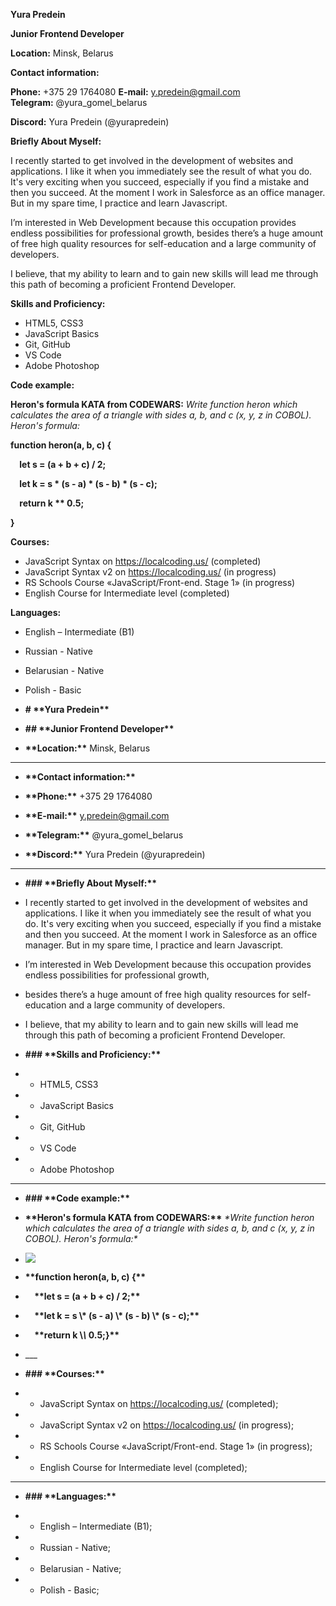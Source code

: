 ﻿**Yura Predein**

**Junior Frontend Developer**


**Location:** Minsk, Belarus

**Contact information:**

**Phone:** +375 29 1764080
**E-mail:** y.predein@gmail.com
**Telegram:** @yura\_gomel\_belarus

**Discord:** Yura Predein (@yurapredein)

**Briefly About Myself:**

I recently started to get involved in the development of websites and applications. I like it when you immediately see the result of what you do. It's very exciting when you succeed, especially if you find a mistake and then you succeed. At the moment I work in Salesforce as an office manager. But in my spare time, I practice and learn Javascript.

I’m interested in Web Development because this occupation provides endless possibilities for professional growth,
besides there’s a huge amount of free high quality resources for self-education and a large community of developers.

I believe, that my ability to learn and to gain new skills will lead me through this path of becoming a proficient Frontend Developer.

**Skills and Proficiency:**

- HTML5, CSS3
- JavaScript Basics
- Git, GitHub
- VS Code
- Adobe Photoshop

**Code example:**

**Heron's formula KATA from CODEWARS:** *Write function heron which calculates the area of a triangle with sides a, b, and c (x, y, z in COBOL). Heron's formula:*

**function heron(a, b, c) {**

`  `**let s = (a + b + c) / 2;**

`  `**let k = s \* (s - a)  \* (s - b) \* (s - c);**

`  `**return k \*\* 0.5;**

**}**

**Courses:**

- JavaScript Syntax on <https://localcoding.us/> (completed)
- JavaScript Syntax v2 on <https://localcoding.us/> (in progress)
- RS Schools Course «JavaScript/Front-end. Stage 1» (in progress)
- English Course for Intermediate level (completed)

**Languages:**

- English – Intermediate (B1)
- Russian - Native
- Belarusian - Native
- Polish - Basic
- **# \*\*Yura Predein\*\***

- **## \*\*Junior Frontend Developer\*\***

- **\*\*Location:\*\*** Minsk, Belarus

- ---

- **\*\*Contact information:\*\***

- **\*\*Phone:\*\*** +375 29 1764080

- **\*\*E-mail:\*\*** y.predein@gmail.com

- **\*\*Telegram:\*\*** @yura\_gomel\_belarus

- **\*\*Discord:\*\*** Yura Predein (@yurapredein)

- ---

- **### \*\*Briefly About Myself:\*\***

- I recently started to get involved in the development of websites and applications. I like it when you immediately see the result of what you do. It's very exciting when you succeed, especially if you find a mistake and then you succeed. At the moment I work in Salesforce as an office manager. But in my spare time, I practice and learn Javascript.

- I’m interested in Web Development because this occupation provides endless possibilities for professional growth,
- besides there’s a huge amount of free high quality resources for self-education and a large community of developers.

- I believe, that my ability to learn and to gain new skills will lead me through this path of becoming a proficient Frontend Developer.

- **### \*\*Skills and Proficiency:\*\***

- - HTML5, CSS3
- - JavaScript Basics
- - Git, GitHub
- - VS Code
- - Adobe Photoshop

- ---

- **### \*\*Code example:\*\***

- **\*\*Heron's formula KATA from CODEWARS:\*\*** *\*Write function heron which calculates the area of a triangle with sides a, b, and c (x, y, z in COBOL). Heron's formula:\**

- ![](Screen.png)

- **\*\*function heron(a, b, c) {\*\***

- `  `**\*\*let s = (a + b + c) / 2;\*\***

- `  `**\*\*let k = s \\* (s - a) \\* (s - b) \\* (s - c);\*\***

- `  `**\*\*return k \\*\\* 0.5;}\*\***

- \_\_\_

- **### \*\*Courses:\*\***

- - JavaScript Syntax on <https://localcoding.us/> (completed);
- - JavaScript Syntax v2 on <https://localcoding.us/> (in progress);
- - RS Schools Course «JavaScript/Front-end. Stage 1» (in progress);
- - English Course for Intermediate level (completed);

- ---

- **### \*\*Languages:\*\***

- - English – Intermediate (B1);
- - Russian - Native;
- - Belarusian - Native;
- - Polish - Basic;
